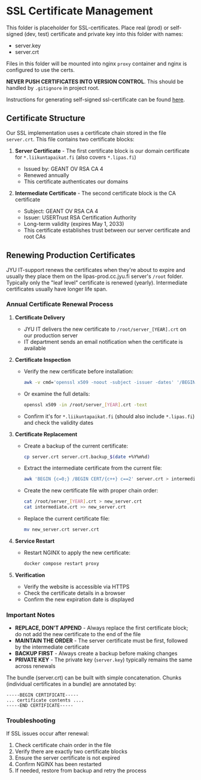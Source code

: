 # SSL Certificate Management

This folder is placeholder for SSL-certificates. Place real (prod) or
self-signed (dev, test) certificate and private key into this folder with names:

* server.key
* server.crt

Files in this folder will be mounted into nginx `proxy` container and
nginx is configured to use the certs.

**NEVER PUSH CERTIFICATES INTO VERSION CONTROL**. This should be
handled by `.gitignore` in project root.

Instructions for generating self-signed ssl-certificate can be found
[here](https://devcenter.heroku.com/articles/ssl-certificate-self).

## Certificate Structure

Our SSL implementation uses a certificate chain stored in the file `server.crt`. This file contains two certificate blocks:

1. **Server Certificate** - The first certificate block is our domain certificate for `*.liikuntapaikat.fi` (also covers `*.lipas.fi`)
   - Issued by: GEANT OV RSA CA 4
   - Renewed annually
   - This certificate authenticates our domains

2. **Intermediate Certificate** - The second certificate block is the CA certificate
   - Subject: GEANT OV RSA CA 4
   - Issuer: USERTrust RSA Certification Authority
   - Long-term validity (expires May 1, 2033)
   - This certificate establishes trust between our server certificate and root CAs

## Renewing Production Certificates

JYU IT-support renews the certificates when they're about to expire and usually they place them on the lipas-prod.cc.jyu.fi server's `/root` folder. Typically only the "leaf level" certificate is renewed (yearly). Intermediate certificates usually have longer life span.

### Annual Certificate Renewal Process

1. **Certificate Delivery**
   - JYU IT delivers the new certificate to `/root/server_[YEAR].crt` on our production server
   - IT department sends an email notification when the certificate is available

2. **Certificate Inspection**
   - Verify the new certificate before installation:
     ```bash
     awk -v cmd='openssl x509 -noout -subject -issuer -dates' '/BEGIN/{close(cmd)};{print | cmd}' < /root/server_[YEAR].crt
     ```
   - Or examine the full details:
     ```bash
     openssl x509 -in /root/server_[YEAR].crt -text
     ```
   - Confirm it's for `*.liikuntapaikat.fi` (should also include `*.lipas.fi`) and check the validity dates

3. **Certificate Replacement**
   - Create a backup of the current certificate:
     ```bash
     cp server.crt server.crt.backup_$(date +%Y%m%d)
     ```

   - Extract the intermediate certificate from the current file:
     ```bash
     awk 'BEGIN {c=0;} /BEGIN CERT/{c++} c==2' server.crt > intermediate.crt
     ```

   - Create the new certificate file with proper chain order:
     ```bash
     cat /root/server_[YEAR].crt > new_server.crt
     cat intermediate.crt >> new_server.crt
     ```

   - Replace the current certificate file:
     ```bash
     mv new_server.crt server.crt
     ```

4. **Service Restart**
   - Restart NGINX to apply the new certificate:
     ```bash
     docker compose restart proxy
     ```

5. **Verification**
   - Verify the website is accessible via HTTPS
   - Check the certificate details in a browser
   - Confirm the new expiration date is displayed

### Important Notes

- **REPLACE, DON'T APPEND** - Always replace the first certificate block; do not add the new certificate to the end of the file
- **MAINTAIN THE ORDER** - The server certificate must be first, followed by the intermediate certificate
- **BACKUP FIRST** - Always create a backup before making changes
- **PRIVATE KEY** - The private key (`server.key`) typically remains the same across renewals

The bundle (server.crt) can be built with simple concatenation. Chunks (individual certificates in a bundle) are annotated by:

```text
-----BEGIN CERTIFICATE-----
... certificate contents ....
-----END CERTIFICATE-----
```

### Troubleshooting

If SSL issues occur after renewal:
1. Check certificate chain order in the file
2. Verify there are exactly two certificate blocks
3. Ensure the server certificate is not expired
4. Confirm NGINX has been restarted
5. If needed, restore from backup and retry the process
